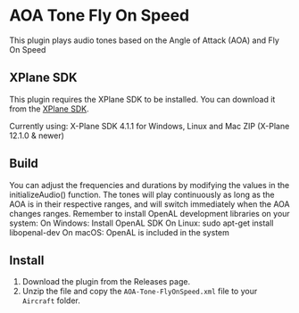 # AOA Tone Fly On Speed

This plugin plays audio tones based on the Angle of Attack (AOA) and Fly On Speed 

## XPlane SDK

This plugin requires the XPlane SDK to be installed. You can download it from the [XPlane SDK](https://developer.x-plane.com/sdk/).

Currently using: X-Plane SDK 4.1.1 for Windows, Linux and Mac ZIP (X-Plane 12.1.0 & newer)


## Build

You can adjust the frequencies and durations by modifying the values in the initializeAudio() function. The tones will play continuously as long as the AOA is in their respective ranges, and will switch immediately when the AOA changes ranges.
Remember to install OpenAL development libraries on your system:
On Windows: Install OpenAL SDK
On Linux: sudo apt-get install libopenal-dev
On macOS: OpenAL is included in the system

## Install

1. Download the plugin from the Releases page.
2. Unzip the file and copy the `AOA-Tone-FlyOnSpeed.xml` file to your `Aircraft` folder.
